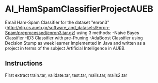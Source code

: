 # AI_HamSpamClassifierProjectAUEB

Email Ham-Spam Classifier for the dataset "enron3" (http://nlp.cs.aueb.gr/software_and_datasets/Enron-Spam/preprocessed/enron3.tar.gz) using 3 methods:
-Naive Bayes Classifier
-ID3 Classifier with pre-Pruning
-AdaBoost Classifier using Decision Stump as week learner
Implemented in Java and written as a project in terms of the subject Artificial Intelligence in AUEB.

## Instructions

First extract train.tar, validate.tar, test.tar, mails.tar, mails2.tar
